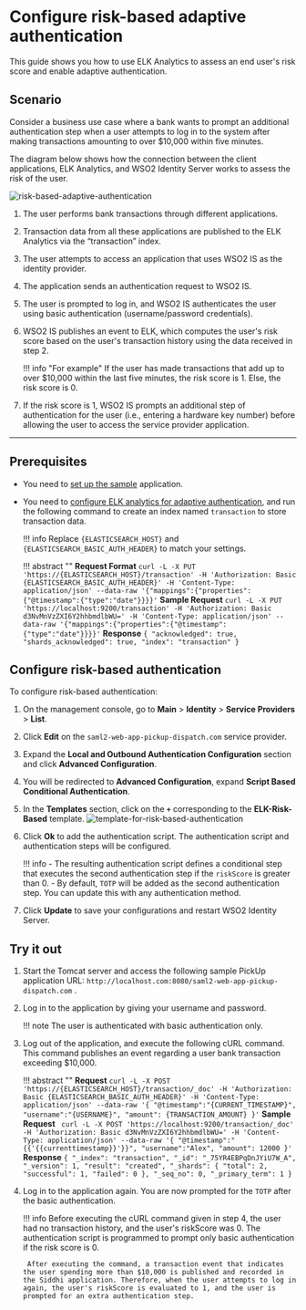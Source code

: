 # Configure risk-based adaptive authentication

This guide shows you how to use ELK Analytics to assess an end user's risk score and enable adaptive authentication.

## Scenario
Consider a business use case where a bank wants to prompt an additional authentication step when a user attempts to log in to the system after making transactions amounting to over $10,000 within five minutes.


The diagram below shows how the connection between the client applications, ELK Analytics, and WSO2 Identity Server
works to assess the risk of the user.

![risk-based-adaptive-authentication]({{base_path}}/assets/img/elk-analytics/risk-based-adaptive-authentication/risk-based-adaptive-authentication-1.png)

1. The user performs bank transactions through different applications.
2. Transaction data from all these applications are published to the ELK Analytics via the “transaction” index.
3. The user attempts to access an application that uses WSO2 IS as the identity provider.
4. The application sends an authentication request to WSO2 IS.
5. The user is prompted to log in, and WSO2 IS authenticates the user using basic authentication (username/password credentials).
6. WSO2 IS publishes an event to ELK, which computes the user's risk score based on the user's transaction history using the data received in step 2.
    
    !!! info "For example"
         If the user has made transactions that add up to over $10,000 within the last five minutes, the risk score is 1. Else, the risk score is 0.

7. If the risk score is 1, WSO2 IS prompts an additional step of authentication for the user (i.e., entering a hardware
   key number) before allowing the user to access the service provider application.

----

## Prerequisites

- You need to [set up the sample]({{base_path}}/guides/adaptive-auth/adaptive-auth-overview/#set-up-the-sample) application.
- You need to [configure ELK analytics for adaptive authentication]({{base_path}}/deploy/using-elk-analytics-for-adaptive-authentication), and run the following command to create an index named `transaction` to store transaction data.

    !!! info
        Replace `{ELASTICSEARCH_HOST}` and `{ELASTICSEARCH_BASIC_AUTH_HEADER}` to match your settings.

    !!! abstract ""
        **Request Format**
        ```
        curl -L -X PUT 'https://{ELASTICSEARCH_HOST}/transaction' -H 'Authorization: Basic {ELASTICSEARCH_BASIC_AUTH_HEADER}' -H 'Content-Type: application/json' --data-raw '{"mappings":{"properties":{"@timestamp":{"type":"date"}}}}'
        ```
        **Sample Request**
        ```
        curl -L -X PUT 'https://localhost:9200/transaction' -H 'Authorization: Basic d3NvMnVzZXI6Y2hhbmdlbWU=' -H 'Content-Type: application/json' --data-raw '{"mappings":{"properties":{"@timestamp":{"type":"date"}}}}'
        ```
        **Response**
        ```
        {
        "acknowledged": true,
        "shards_acknowledged": true,
        "index": "transaction"
        }
        ```

## Configure risk-based authentication

To configure risk-based authentication:

1. On the management console, go to **Main** > **Identity** > **Service Providers** > **List**.

2. Click **Edit** on the `saml2-web-app-pickup-dispatch.com` service provider.

3. Expand the **Local and Outbound Authentication Configuration** section and click **Advanced Configuration**.

4. You will be redirected to **Advanced Configuration**, expand **Script Based Conditional Authentication**.

5. In the **Templates** section, click on the **`+`** corresponding to the **ELK-Risk-Based** template.
   ![template-for-risk-based-authentication]({{base_path}}/assets/img/elk-analytics/risk-based-adaptive-authentication/risk-based-adaptive-authentication-2.png)

6. Click **Ok** to add the authentication script. The authentication script and authentication steps will be configured.
   
    !!! info
         - The resulting authentication script defines a conditional step that executes the second authentication step if the `riskScore` is greater than 0.
         - By default, `TOTP` will be added as the second authentication step. You can update this with any authentication method.

7. Click **Update** to save your configurations and restart WSO2 Identity Server.

## Try it out

1. Start the Tomcat server and access the following sample PickUp application URL: `http://localhost.com:8080/saml2-web-app-pickup-dispatch.com` .

2. Log in to the application by giving your username and password.

    !!! note
         The user is authenticated with basic authentication only.

3. Log out of the application, and execute the following cURL command. This command publishes an event regarding a user bank transaction exceeding $10,000.

    !!! abstract ""
        **Request**
        ```
        curl -L -X POST 'https://{ELASTICSEARCH_HOST}/transaction/_doc' -H 'Authorization: Basic {ELASTICSEARCH_BASIC_AUTH_HEADER}' -H 'Content-Type: application/json' --data-raw '{
        "@timestamp":"{CURRENT_TIMESTAMP}",
        "username":"{USERNAME}",
        "amount": {TRANSACTION_AMOUNT}
        }'
        ```
        **Sample Request**
        ``` 
        curl -L -X POST 'https://localhost:9200/transaction/_doc' -H 'Authorization: Basic d3NvMnVzZXI6Y2hhbmdlbWU=' -H 'Content-Type: application/json' --data-raw '{
        "@timestamp":"{{'{{currenttimestamp}}'}}",
        "username":"Alex",
        "amount": 12000
        }'
        ```
        **Response**
        ```
        {
        "_index": "transaction",
        "_id": "_75YR4EBPqDnJYiU7W_A",
        "_version": 1,
        "result": "created",
        "_shards": {
         "total": 2,
         "successful": 1,
         "failed": 0
        },
        "_seq_no": 0,
        "_primary_term": 1
        }
        ```

5. Log in to the application again. You are now prompted for the `TOTP` after the basic authentication.


    !!! info
        Before executing the cURL command given in step 4, the user had no
        transaction history, and the user's riskScore was 0. The authentication script is programmed to prompt only basic authentication if the risk score is 0.

        After executing the command, a transaction event that indicates the user spending more than $10,000 is published and recorded in the Siddhi application. Therefore, when the user attempts to log in again, the user's riskScore is evaluated to 1, and the user is prompted for an extra authentication step.
